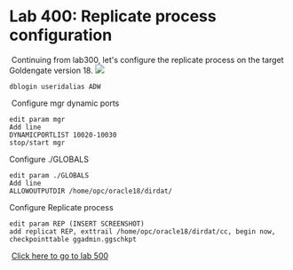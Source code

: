 # Lab 400: Replicate process configuration
​
Continuing from lab300, let's configure the replicate process on the target Goldengate version 18.
![](screens/20.png)
​
```
dblogin useridalias ADW
```
​
Configure mgr dynamic ports
```
edit param mgr
Add line
DYNAMICPORTLIST 10020-10030
stop/start mgr
```
Configure ./GLOBALS
```
edit param ./GLOBALS
Add line
ALLOWOUTPUTDIR /home/opc/oracle18/dirdat/
```
Configure Replicate process
```
edit param REP (INSERT SCREENSHOT)
add replicat REP, exttrail /home/opc/oracle18/dirdat/cc, begin now, checkpointtable ggadmin.ggschkpt
```
​
[Click here to go to lab 500](https://github.com/GaryHostt/GoldenGate2ADB/blob/master/Lab500.md)
